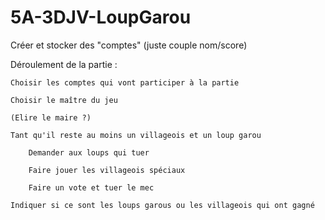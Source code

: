 # 5A-3DJV-LoupGarou

Créer et stocker des "comptes" (juste couple nom/score)

Déroulement de la partie : 

	Choisir les comptes qui vont participer à la partie

	Choisir le maître du jeu

	(Elire le maire ?)

	Tant qu'il reste au moins un villageois et un loup garou

		Demander aux loups qui tuer

		Faire jouer les villageois spéciaux

		Faire un vote et tuer le mec

	Indiquer si ce sont les loups garous ou les villageois qui ont gagné
